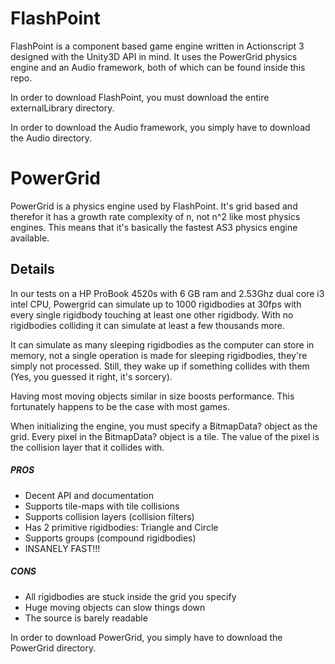 <h1>FlashPoint</h1>

FlashPoint is a component based game engine written in Actionscript 3 designed with the Unity3D API in mind.
It uses the PowerGrid physics engine and an Audio framework, both of which can be found inside this repo.

In order to download FlashPoint, you must download the entire externalLibrary directory.

In order to download the Audio framework, you simply have to download the Audio directory.

<h1>PowerGrid</h1>

PowerGrid is a physics engine used by FlashPoint. It's grid based and therefor it has a growth rate complexity of n, not n^2 like most physics engines. This means that it's basically the fastest AS3 physics engine available.

<h2>Details</h2>
In our tests on a HP ProBook 4520s with 6 GB ram and 2.53Ghz dual core i3 intel CPU, Powergrid can simulate up to 1000 rigidbodies at 30fps with every single rigidbody touching at least one other rigidbody. With no rigidbodies colliding it can simulate at least a few thousands more.

It can simulate as many sleeping rigidbodies as the computer can store in memory, not a single operation is made for sleeping rigidbodies, they're simply not processed. Still, they wake up if something collides with them (Yes, you guessed it right, it's sorcery).

Having most moving objects similar in size boosts performance. This fortunately happens to be the case with most games.

When initializing the engine, you must specify a BitmapData? object as the grid. Every pixel in the BitmapData? object is a tile. The value of the pixel is the collision layer that it collides with.

<h5>PROS</h5>
<ul>
<li>Decent API and documentation</li>
<li>Supports tile-maps with tile collisions</li>
<li>Supports collision layers (collision filters)</li>
<li>Has 2 primitive rigidbodies: Triangle and Circle</li>
<li>Supports groups (compound rigidbodies)</li>
<li>INSANELY FAST!!!</li>
</ul>
<h5>CONS</h5>
<ul>
<li>All rigidbodies are stuck inside the grid you specify</li>
<li>Huge moving objects can slow things down</li>
<li>The source is barely readable</li>
</ul>

In order to download PowerGrid, you simply have to download the PowerGrid directory.
